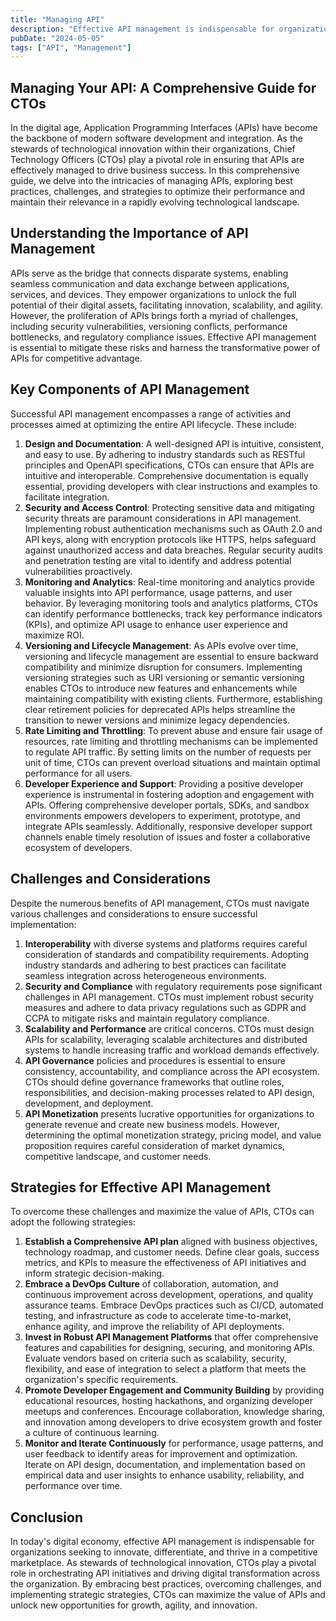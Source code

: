 ```yaml
---
title: "Managing API"
description: "Effective API management is indispensable for organizations seeking to innovate, differentiate, and thrive in a competitive marketplace. By embracing best practices, overcoming challenges, and implementing strategic designs, we can maximize the value of APIs and unlock new opportunities for growth, agility, and innovation."
pubDate: "2024-05-05"
tags: ["API", "Management"]
---
```


## Managing Your API: A Comprehensive Guide for CTOs

In the digital age, Application Programming Interfaces (APIs) have become the backbone of modern software development and integration. As the stewards of technological innovation within their organizations, Chief Technology Officers (CTOs) play a pivotal role in ensuring that APIs are effectively managed to drive business success. In this comprehensive guide, we delve into the intricacies of managing APIs, exploring best practices, challenges, and strategies to optimize their performance and maintain their relevance in a rapidly evolving technological landscape.

## Understanding the Importance of API Management

APIs serve as the bridge that connects disparate systems, enabling seamless communication and data exchange between applications, services, and devices. They empower organizations to unlock the full potential of their digital assets, facilitating innovation, scalability, and agility. However, the proliferation of APIs brings forth a myriad of challenges, including security vulnerabilities, versioning conflicts, performance bottlenecks, and regulatory compliance issues. Effective API management is essential to mitigate these risks and harness the transformative power of APIs for competitive advantage.

## Key Components of API Management

Successful API management encompasses a range of activities and processes aimed at optimizing the entire API lifecycle. These include:

1. **Design and Documentation**: A well-designed API is intuitive, consistent, and easy to use. By adhering to industry standards such as RESTful principles and OpenAPI specifications, CTOs can ensure that APIs are intuitive and interoperable. Comprehensive documentation is equally essential, providing developers with clear instructions and examples to facilitate integration.
2. **Security and Access Control**: Protecting sensitive data and mitigating security threats are paramount considerations in API management. Implementing robust authentication mechanisms such as OAuth 2.0 and API keys, along with encryption protocols like HTTPS, helps safeguard against unauthorized access and data breaches. Regular security audits and penetration testing are vital to identify and address potential vulnerabilities proactively.
3. **Monitoring and Analytics**: Real-time monitoring and analytics provide valuable insights into API performance, usage patterns, and user behavior. By leveraging monitoring tools and analytics platforms, CTOs can identify performance bottlenecks, track key performance indicators (KPIs), and optimize API usage to enhance user experience and maximize ROI.
4. **Versioning and Lifecycle Management**: As APIs evolve over time, versioning and lifecycle management are essential to ensure backward compatibility and minimize disruption for consumers. Implementing versioning strategies such as URI versioning or semantic versioning enables CTOs to introduce new features and enhancements while maintaining compatibility with existing clients. Furthermore, establishing clear retirement policies for deprecated APIs helps streamline the transition to newer versions and minimize legacy dependencies.
5. **Rate Limiting and Throttling**: To prevent abuse and ensure fair usage of resources, rate limiting and throttling mechanisms can be implemented to regulate API traffic. By setting limits on the number of requests per unit of time, CTOs can prevent overload situations and maintain optimal performance for all users.
6. **Developer Experience and Support**: Providing a positive developer experience is instrumental in fostering adoption and engagement with APIs. Offering comprehensive developer portals, SDKs, and sandbox environments empowers developers to experiment, prototype, and integrate APIs seamlessly. Additionally, responsive developer support channels enable timely resolution of issues and foster a collaborative ecosystem of developers.

## Challenges and Considerations

Despite the numerous benefits of API management, CTOs must navigate various challenges and considerations to ensure successful implementation:

1. **Interoperability** with diverse systems and platforms requires careful consideration of standards and compatibility requirements. Adopting industry standards and adhering to best practices can facilitate seamless integration across heterogeneous environments.
2. **Security and Compliance** with regulatory requirements pose significant challenges in API management. CTOs must implement robust security measures and adhere to data privacy regulations such as GDPR and CCPA to mitigate risks and maintain regulatory compliance.
3. **Scalability and Performance** are critical concerns. CTOs must design APIs for scalability, leveraging scalable architectures and distributed systems to handle increasing traffic and workload demands effectively.
4. **API Governance** policies and procedures is essential to ensure consistency, accountability, and compliance across the API ecosystem. CTOs should define governance frameworks that outline roles, responsibilities, and decision-making processes related to API design, development, and deployment.
5. **API Monetization** presents lucrative opportunities for organizations to generate revenue and create new business models. However, determining the optimal monetization strategy, pricing model, and value proposition requires careful consideration of market dynamics, competitive landscape, and customer needs.

## Strategies for Effective API Management

To overcome these challenges and maximize the value of APIs, CTOs can adopt the following strategies:

1. **Establish a Comprehensive API plan** aligned with business objectives, technology roadmap, and customer needs. Define clear goals, success metrics, and KPIs to measure the effectiveness of API initiatives and inform strategic decision-making.
2. **Embrace a DevOps Culture** of collaboration, automation, and continuous improvement across development, operations, and quality assurance teams. Embrace DevOps practices such as CI/CD, automated testing, and infrastructure as code to accelerate time-to-market, enhance agility, and improve the reliability of API deployments.
3. **Invest in Robust API Management Platforms** that offer comprehensive features and capabilities for designing, securing, and monitoring APIs. Evaluate vendors based on criteria such as scalability, security, flexibility, and ease of integration to select a platform that meets the organization's specific requirements.
4. **Promote Developer Engagement and Community Building** by providing educational resources, hosting hackathons, and organizing developer meetups and conferences. Encourage collaboration, knowledge sharing, and innovation among developers to drive ecosystem growth and foster a culture of continuous learning.
5. **Monitor and Iterate Continuously** for performance, usage patterns, and user feedback to identify areas for improvement and optimization. Iterate on API design, documentation, and implementation based on empirical data and user insights to enhance usability, reliability, and performance over time.

## Conclusion

In today's digital economy, effective API management is indispensable for organizations seeking to innovate, differentiate, and thrive in a competitive marketplace. As stewards of technological innovation, CTOs play a pivotal role in orchestrating API initiatives and driving digital transformation across the organization. By embracing best practices, overcoming challenges, and implementing strategic strategies, CTOs can maximize the value of APIs and unlock new opportunities for growth, agility, and innovation.
